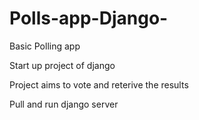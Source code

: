 # Polls-app-Django-
Basic Polling app

Start up project of django

Project aims to vote and reterive the results

Pull and run django server

